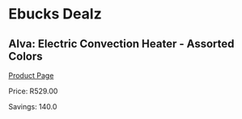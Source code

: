 
# Ebucks Dealz
## Alva: Electric Convection Heater - Assorted Colors
[Product Page](https://www.ebucks.com/web/shop/productSelected.do?prodId=1155234792&catId=704982758)

Price: R529.00

Savings: 140.0


	